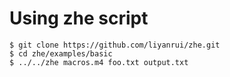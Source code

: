 # Using zhe script

```console
$ git clone https://github.com/liyanrui/zhe.git
$ cd zhe/examples/basic
$ ../../zhe macros.m4 foo.txt output.txt
```
